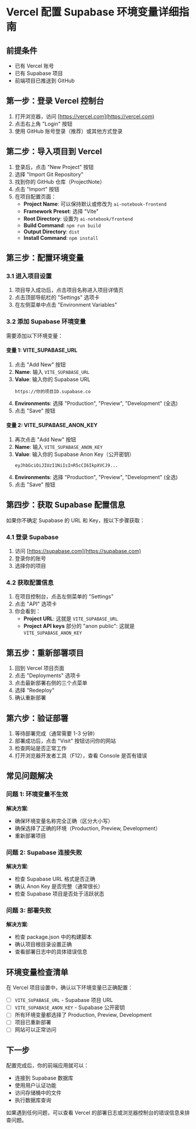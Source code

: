 # Vercel 配置 Supabase 环境变量详细指南

## 前提条件
- 已有 Vercel 账号
- 已有 Supabase 项目
- 前端项目已推送到 GitHub

## 第一步：登录 Vercel 控制台

1. 打开浏览器，访问 [https://vercel.com](https://vercel.com)
2. 点击右上角 "Login" 按钮
3. 使用 GitHub 账号登录（推荐）或其他方式登录

## 第二步：导入项目到 Vercel

1. 登录后，点击 "New Project" 按钮
2. 选择 "Import Git Repository"
3. 找到你的 GitHub 仓库（ProjectNote）
4. 点击 "Import" 按钮
5. 在项目配置页面：
   - **Project Name**: 可以保持默认或修改为 `ai-notebook-frontend`
   - **Framework Preset**: 选择 "Vite"
   - **Root Directory**: 设置为 `ai-notebook/frontend`
   - **Build Command**: `npm run build`
   - **Output Directory**: `dist`
   - **Install Command**: `npm install`

## 第三步：配置环境变量

### 3.1 进入项目设置
1. 项目导入成功后，点击项目名称进入项目详情页
2. 点击顶部导航栏的 "Settings" 选项卡
3. 在左侧菜单中点击 "Environment Variables"

### 3.2 添加 Supabase 环境变量

需要添加以下环境变量：

#### 变量 1: VITE_SUPABASE_URL
1. 点击 "Add New" 按钮
2. **Name**: 输入 `VITE_SUPABASE_URL`
3. **Value**: 输入你的 Supabase URL
   ```
   https://你的项目ID.supabase.co
   ```
4. **Environments**: 选择 "Production", "Preview", "Development" (全选)
5. 点击 "Save" 按钮

#### 变量 2: VITE_SUPABASE_ANON_KEY
1. 再次点击 "Add New" 按钮
2. **Name**: 输入 `VITE_SUPABASE_ANON_KEY`
3. **Value**: 输入你的 Supabase Anon Key（公开密钥）
   ```
   eyJhbGciOiJIUzI1NiIsInR5cCI6IkpXVCJ9...
   ```
4. **Environments**: 选择 "Production", "Preview", "Development" (全选)
5. 点击 "Save" 按钮

## 第四步：获取 Supabase 配置信息

如果你不确定 Supabase 的 URL 和 Key，按以下步骤获取：

### 4.1 登录 Supabase
1. 访问 [https://supabase.com](https://supabase.com)
2. 登录你的账号
3. 选择你的项目

### 4.2 获取配置信息
1. 在项目控制台，点击左侧菜单的 "Settings"
2. 点击 "API" 选项卡
3. 你会看到：
   - **Project URL**: 这就是 `VITE_SUPABASE_URL`
   - **Project API keys** 部分的 "anon public": 这就是 `VITE_SUPABASE_ANON_KEY`

## 第五步：重新部署项目

1. 回到 Vercel 项目页面
2. 点击 "Deployments" 选项卡
3. 点击最新部署右侧的三个点菜单
4. 选择 "Redeploy"
5. 确认重新部署

## 第六步：验证部署

1. 等待部署完成（通常需要 1-3 分钟）
2. 部署成功后，点击 "Visit" 按钮访问你的网站
3. 检查网站是否正常工作
4. 打开浏览器开发者工具（F12），查看 Console 是否有错误

## 常见问题解决

### 问题 1: 环境变量不生效
**解决方案**: 
- 确保环境变量名称完全正确（区分大小写）
- 确保选择了正确的环境（Production, Preview, Development）
- 重新部署项目

### 问题 2: Supabase 连接失败
**解决方案**:
- 检查 Supabase URL 格式是否正确
- 确认 Anon Key 是否完整（通常很长）
- 检查 Supabase 项目是否处于活跃状态

### 问题 3: 部署失败
**解决方案**:
- 检查 package.json 中的构建脚本
- 确认项目根目录设置正确
- 查看部署日志中的具体错误信息

## 环境变量检查清单

在 Vercel 项目设置中，确认以下环境变量已正确配置：

- [ ] `VITE_SUPABASE_URL` - Supabase 项目 URL
- [ ] `VITE_SUPABASE_ANON_KEY` - Supabase 公开密钥
- [ ] 所有环境变量都选择了 Production, Preview, Development
- [ ] 项目已重新部署
- [ ] 网站可以正常访问

## 下一步

配置完成后，你的前端应用就可以：
- 连接到 Supabase 数据库
- 使用用户认证功能
- 访问存储桶中的文件
- 执行数据库查询

如果遇到任何问题，可以查看 Vercel 的部署日志或浏览器控制台的错误信息来排查问题。